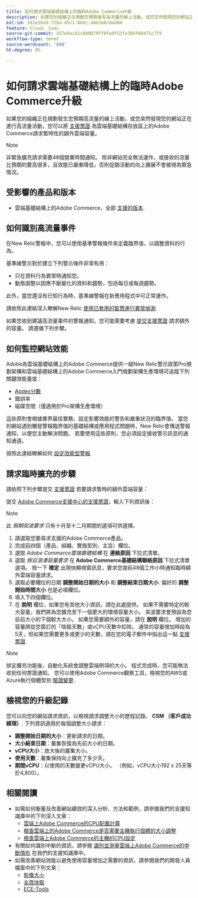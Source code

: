 ```yaml
---
title: 如何請求雲端基礎結構上的臨時Adobe Commerce升級
description: 如果您的組織正在規劃您預期會有高流量的線上活動，或您突然發現您的網站正在進行高流量活動，您可以提出[支援票證](/help/help-center-guide/help-center/magento-help-center-user-guide.md#submit-ticket)以請求雲端基礎結構存放區中Adobe Commerce的臨時額外雲端容量。
exl-id: 561e2bdd-718a-45c1-8b6c-a0e3a6c8ad04
feature: Cloud, Iaas
source-git-commit: 357e0acb1c849079ff0fe9f53fe386f60475c7f9
workflow-type: tm+mt
source-wordcount: '898'
ht-degree: 0%

---
```


# 如何請求雲端基礎結構上的臨時Adobe Commerce升級

如果您的組織正在規劃發生您預期高流量的線上活動，或您突然發現您的網站正在進行高流量活動，您可以將 [支援票證](/help/help-center-guide/help-center/magento-help-center-user-guide.md#submit-ticket) 為雲端基礎結構存放區上的Adobe Commerce請求暫時性的額外雲端容量。

>[!NOTE]
>
>非緊急擴充請求需要48個營業時間通知。 除非網站完全無法運作，或接收的流量比預期的要高很多，且效能已嚴重降低，否則促銷活動的向上擴展不會被視為緊急情況。

## 受影響的產品和版本

* 雲端基礎結構上的Adobe Commerce，全部 [支援的版本](https://www.adobe.com/content/dam/cc/en/legal/terms/enterprise/pdfs/Adobe-Commerce-Software-Lifecycle-Policy.pdf).

## 如何識別高流量事件

在New Relic警報中，您可以使用基準警報條件來定義臨界值，以調整資料的行為。

基準線警示對於建立下列警示條件非常有用：

* 只在資料行為異常時通知您。
* 動態調整以因應不斷變化的資料和趨勢，包括每日或每週趨勢。

此外，當您還沒有已知行為時，基準線警報在新應用程式中可正常運作。

請依照此連結深入瞭解New Relic [使用已套用的智慧進行異常偵測](https://docs.newrelic.com/docs/alerts-applied-intelligence/applied-intelligence/anomaly-detection/anomaly-detection-applied-intelligence/).

如果您收到建議高流量事件的警報通知，您可能需要考慮 [提交支援票證](/docs/commerce-knowledge-base/kb/help-center-guide/magento-help-center-user-guide.html?lang=en#submit-ticket) 請求額外的容量。 請遵循下列步驟。

## 如何監控網站效能

Adobe為雲端基礎結構上的Adobe Commerce提供一組New Relic警示政策Pro規劃架構和雲端基礎結構上的Adobe Commerce入門規劃架構生產環境可追蹤下列關鍵效能量度：

* [Apdex分數](https://docs.newrelic.com/docs/apm/new-relic-apm/apdex/apdex-measure-user-satisfaction)
* 錯誤率
* 磁碟空間（僅適用於Pro架構生產環境）

這些原則會根據業界最佳實務，設定影響效能的警告和嚴重狀況的臨界值。 當您的網站遇到觸發警報臨界值的基礎結構或應用程式問題時，New Relic會傳送警報通知，以便您主動解決問題。 若要使用這些原則，您必須設定接收警示訊息的通知通道。

按照此連結瞭解如何 [設定效能型警報](/docs/commerce-cloud-service/user-guide/monitor/new-relic.html#monitor-performance-with-managed-alerts).

## 請求臨時擴充的步驟

請依照下列步驟提交 [支援票證](/docs/commerce-knowledge-base/kb/help-center-guide/magento-help-center-user-guide.html?lang=en#submit-ticket) 若要請求暫時的額外雲端容量：

提交 [Adobe Commerce支援中心的支援票證](/help/help-center-guide/help-center/magento-help-center-user-guide.md#submit-ticket)，輸入下列資訊後：

>[!NOTE]
>
>此 *假期突波要求* 只有十月至十二月期間的選項可供選擇。

1. 請選取您要尋求支援的Adobe Commerce產品。
1. 完成前四個（產品、組織、實施型別、主旨）欄位。
1. 選取 *Adobe Commerce雲端基礎結構* 在 **連絡原因** 下拉式清單。
1. 選取 *假日浪湧容量要求* 在 **Adobe Commerce基礎結構聯絡原因** 下拉式清單選項。 按一下 **確定** 出現快顯視窗訊息，要求您提前48個工作小時通知臨時額外雲端容量請求。
1. 選取必要欄位的日期 **調整開始日期的大小** 和 **調整結束日期大小**. 偏好的 **調整開始時間大小** 也是必填欄位。
1. 填入下四個欄位。
1. 在 **說明** 欄位，如果您有其他大小資訊，請在此處提供。 如果不需要特定的較大容量，我們將為您擴充至下一個更大的環境容量大小。 突波要求會預設為您目前大小的下個較大大小。 如果您需要額外的容量，請在 **說明** 欄位。 增加的容量將從您簽訂的「喘振天數」或vCPU天數中扣除。 通常的容量增加時段為5天，但如果您需要更多或更少的天數，請在您的電子郵件中指出這一點 [支援票證](/help/help-center-guide/help-center/magento-help-center-user-guide.md#submit-ticket).

>[!NOTE]
>
>排定擴充功能後，自動化系統會調整雲端例項的大小。 程式完成時，您可能無法收到任何票證通知。 您可以使用Adobe Commerce觀察工具，檢視您的AWS或Azure執行個體型別 [驗證變更](/help/how-to/general/check-vcpu-using-observation-for-adobe-commerce.md).

## 檢視您的升級記錄

您可以向您的網站請求資訊，以檢視請求調整大小的歷程記錄。 **CSM （客戶成功經理）**.
下列資訊適用於每個調整大小請求：

* **調整開始日期的大小**：更新請求的日期。
* **大小結束日期**：叢集恢復為先前大小的日期。
* **vCPU大小**：放大後的叢集大小。
* **使用天數**：叢集保持向上擴充了多少天。
* **期間vCPU**：以使用的天數變更vCPU大小。 （例如，vCPU大小192 x 25天等於4,800）。


## 相關閱讀

* 如需如何衡量及改善網站績效的深入分析、方法和範例，請參閱我們的支援知識庫中的下列深入文章：
   * [雲端上Adobe Commerce的CPU配置計算](/docs/commerce-knowledge-base/kb/how-to/magento-commerce-cloud-cpu-allocation-calculation.html)
   * [檢查雲端上的Adobe Commerce是否需要主機執行個體的大小調整](/docs/commerce-knowledge-base/kb/how-to/magento-commerce-cloud-check-if-upsize-for-hosts-instances-is-needed.html)
   * [檢查雲端上Adobe Commerce的主機的CPU設定](/docs/commerce-knowledge-base/kb/how-to/magento-commerce-cloud-check-hosts-cpu-configuration.html)
* 有關如何識別中斷的資訊，請參閱 [識別並測量雲端上Adobe Commerce的中斷情形](/docs/commerce-knowledge-base/kb/how-to/how-to-identify-outages.html) 在我們的支援知識庫中。
* 如需改善網站效能以避免使用容量增加之需要的資訊，請參閱我們的開發人員檔案中的下列文章：
   * [影像大小](/docs/commerce-admin/catalog/products/digital-assets/product-image-config.html#product-image-resizing)
   * [全頁快取](/docs/commerce-admin/systems/tools/cache-management.html#full-page-caching)
   * [ECE-Tools](/docs/commerce-cloud-service/user-guide/dev-tools/ece-tools/package-overview.html)
